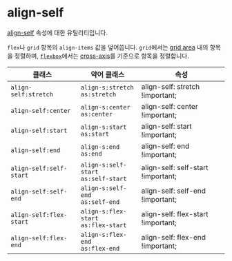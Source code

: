 # align-self

[align-self](https://developer.mozilla.org/en-US/docs/Web/CSS/align-self) 속성에 대한 유틸리티입니다.

<code>flex</code>나 <code>grid</code> 항목의 <code>align-items</code> 값을 덮어씁니다. <code>grid</code>에서는 [grid area](https://developer.mozilla.org/en-US/docs/Glossary/Grid_Areas) 내의 항목을 정렬하며, [<code>flexbox</code>](https://developer.mozilla.org/en-US/docs/Glossary/Flexbox)에서는 [cross-axis](https://developer.mozilla.org/en-US/docs/Glossary/Cross_Axis)를 기준으로 항목을 정렬합니다.

<table>
  <thead>
    <tr>
      <th scope="col">클래스</th>
      <th scope="col">약어 클래스</th>
      <th scope="col">속성</th>
    </tr>
  </thead>
<tbody>
  <!-- align-self:stretch -->
  <tr>
    <td><code>align-self:stretch</code></td>
    <td>
      <code>align-s:stretch</code><br>
      <code>as:stretch</code>
    </td>
    <td><span class="code">align-self: stretch !important;</span></td>
  </tr>

  <!-- align-self:center -->
  <tr>
    <td><code>align-self:center</code></td>
    <td>
      <code>align-s:center</code><br>
      <code>as:center</code>
    </td>
    <td><span class="code">align-self: center !important;</span></td>
  </tr>

  <!-- align-self:start -->
  <tr>
    <td><code>align-self:start</code></td>
    <td>
      <code>align-s:start</code><br>
      <code>as:start</code>
    </td>
    <td><span class="code">align-self: start !important;</span></td>
  </tr>

  <!-- align-self:end -->
  <tr>
    <td><code>align-self:end</code></td>
    <td>
      <code>align-s:end</code><br>
      <code>as:end</code>
    </td>
    <td><span class="code">align-self: end !important;</span></td>
  </tr>

  <!-- align-self:self-start -->
  <tr>
    <td><code>align-self:self-start</code></td>
    <td>
      <code>align-s:self-start</code><br>
      <code>as:self-start</code>
    </td>
    <td><span class="code">align-self: self-start !important;</span></td>
  </tr>

  <!-- align-self:self-end -->
  <tr>
    <td><code>align-self:self-end</code></td>
    <td>
      <code>align-s:self-end</code><br>
      <code>as:self-end</code>
    </td>
    <td><span class="code">align-self: self-end !important;</span></td>
  </tr>

  <!-- align-self:flex-start -->
  <tr>
    <td><code>align-self:flex-start</code></td>
    <td>
      <code>align-s:flex-start</code><br>
      <code>as:flex-start</code>
    </td>
    <td><span class="code">align-self: flex-start !important;</span></td>
  </tr>

  <!-- align-self:flex-end -->
  <tr>
    <td><code>align-self:flex-end</code></td>
    <td>
      <code>align-s:flex-end</code><br>
      <code>as:flex-end</code>
    </td>
    <td><span class="code">align-self: flex-end !important;</span></td>
  </tr>
</tbody>

</table>
